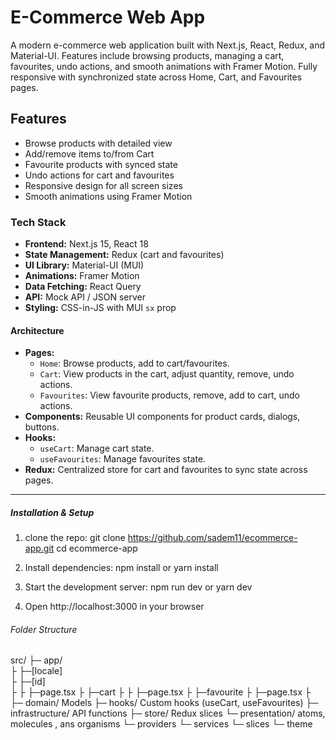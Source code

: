 # E-Commerce Web App

A modern e-commerce web application built with Next.js, React, Redux, and Material-UI. Features include browsing products, managing a cart, favourites, undo actions, and smooth animations with Framer Motion. Fully responsive with synchronized state across Home, Cart, and Favourites pages.



## Features

- Browse products with detailed view
- Add/remove items to/from Cart
- Favourite products with synced state
- Undo actions for cart and favourites
- Responsive design for all screen sizes
- Smooth animations using Framer Motion



### Tech Stack

- **Frontend:** Next.js 15, React 18
- **State Management:** Redux (cart and favourites)
- **UI Library:** Material-UI (MUI)
- **Animations:** Framer Motion
- **Data Fetching:** React Query
- **API:** Mock API / JSON server
- **Styling:** CSS-in-JS with MUI `sx` prop



#### Architecture

- **Pages:**
  - `Home`: Browse products, add to cart/favourites.
  - `Cart`: View products in the cart, adjust quantity, remove, undo actions.
  - `Favourites`: View favourite products, remove, add to cart, undo actions.
- **Components:** Reusable UI components for product cards, dialogs, buttons.
- **Hooks:**
  - `useCart`: Manage cart state.
  - `useFavourites`: Manage favourites state.
- **Redux:** Centralized store for cart and favourites to sync state across pages.

---

##### Installation & Setup

1. clone the repo:
   git clone https://github.com/sadem11/ecommerce-app.git
   cd ecommerce-app

2. Install dependencies:
npm install 
or
 yarn install

3. Start the development server:
npm run dev
 or
yarn dev

4. Open http://localhost:3000 in your browser

###### Folder Structure 
src/
├─ app/  
├    ├─[locale]  
├             ├─[id]   
├             ├    ├─page.tsx
├             ├─cart
├             ├   ├─page.tsx
├             ├─favourite
├                   ├─page.tsx
├
├─ domain/           Models 
├─ hooks/            Custom hooks (useCart, useFavourites)
├─ infrastructure/   API functions
├─ store/            Redux slices
└─ presentation/  atoms, molecules , ans organisms
└─ providers
└─ services
└─ slices
└─ theme